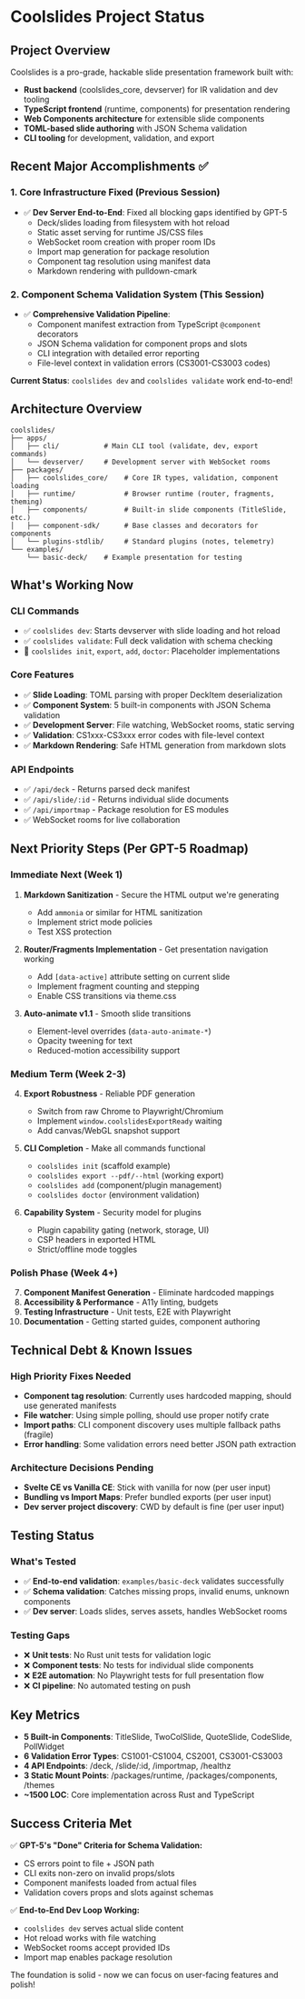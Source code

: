 # Coolslides Project Status

## Project Overview

Coolslides is a pro-grade, hackable slide presentation framework built with:
- **Rust backend** (coolslides_core, devserver) for IR validation and dev tooling
- **TypeScript frontend** (runtime, components) for presentation rendering  
- **Web Components architecture** for extensible slide components
- **TOML-based slide authoring** with JSON Schema validation
- **CLI tooling** for development, validation, and export

## Recent Major Accomplishments ✅

### 1. **Core Infrastructure Fixed** (Previous Session)
- ✅ **Dev Server End-to-End**: Fixed all blocking gaps identified by GPT-5
  - Deck/slides loading from filesystem with hot reload
  - Static asset serving for runtime JS/CSS files
  - WebSocket room creation with proper room IDs
  - Import map generation for package resolution
  - Component tag resolution using manifest data
  - Markdown rendering with pulldown-cmark

### 2. **Component Schema Validation System** (This Session)
- ✅ **Comprehensive Validation Pipeline**: 
  - Component manifest extraction from TypeScript `@component` decorators
  - JSON Schema validation for component props and slots
  - CLI integration with detailed error reporting
  - File-level context in validation errors (CS3001-CS3003 codes)

**Current Status**: `coolslides dev` and `coolslides validate` work end-to-end!

## Architecture Overview

```
coolslides/
├── apps/
│   ├── cli/           # Main CLI tool (validate, dev, export commands)
│   └── devserver/     # Development server with WebSocket rooms
├── packages/
│   ├── coolslides_core/    # Core IR types, validation, component loading
│   ├── runtime/            # Browser runtime (router, fragments, theming)
│   ├── components/         # Built-in slide components (TitleSlide, etc.)
│   ├── component-sdk/      # Base classes and decorators for components
│   └── plugins-stdlib/     # Standard plugins (notes, telemetry)
└── examples/
    └── basic-deck/    # Example presentation for testing
```

## What's Working Now

### CLI Commands
- ✅ `coolslides dev`: Starts devserver with slide loading and hot reload
- ✅ `coolslides validate`: Full deck validation with schema checking  
- 🚧 `coolslides init`, `export`, `add`, `doctor`: Placeholder implementations

### Core Features  
- ✅ **Slide Loading**: TOML parsing with proper DeckItem deserialization
- ✅ **Component System**: 5 built-in components with JSON Schema validation
- ✅ **Development Server**: File watching, WebSocket rooms, static serving
- ✅ **Validation**: CS1xxx-CS3xxx error codes with file-level context
- ✅ **Markdown Rendering**: Safe HTML generation from markdown slots

### API Endpoints
- ✅ `/api/deck` - Returns parsed deck manifest
- ✅ `/api/slide/:id` - Returns individual slide documents  
- ✅ `/api/importmap` - Package resolution for ES modules
- ✅ WebSocket rooms for live collaboration

## Next Priority Steps (Per GPT-5 Roadmap)

### **Immediate Next (Week 1)**
1. **Markdown Sanitization** - Secure the HTML output we're generating
   - Add `ammonia` or similar for HTML sanitization
   - Implement strict mode policies
   - Test XSS protection

2. **Router/Fragments Implementation** - Get presentation navigation working
   - Add `[data-active]` attribute setting on current slide
   - Implement fragment counting and stepping
   - Enable CSS transitions via theme.css

3. **Auto-animate v1.1** - Smooth slide transitions
   - Element-level overrides (`data-auto-animate-*`)
   - Opacity tweening for text
   - Reduced-motion accessibility support

### **Medium Term (Week 2-3)**
4. **Export Robustness** - Reliable PDF generation
   - Switch from raw Chrome to Playwright/Chromium
   - Implement `window.coolslidesExportReady` waiting
   - Add canvas/WebGL snapshot support

5. **CLI Completion** - Make all commands functional
   - `coolslides init` (scaffold example)
   - `coolslides export --pdf/--html` (working export)
   - `coolslides add` (component/plugin management)
   - `coolslides doctor` (environment validation)

6. **Capability System** - Security model for plugins
   - Plugin capability gating (network, storage, UI)
   - CSP headers in exported HTML
   - Strict/offline mode toggles

### **Polish Phase (Week 4+)**
7. **Component Manifest Generation** - Eliminate hardcoded mappings
8. **Accessibility & Performance** - A11y linting, budgets
9. **Testing Infrastructure** - Unit tests, E2E with Playwright
10. **Documentation** - Getting started guides, component authoring

## Technical Debt & Known Issues

### High Priority Fixes Needed
- **Component tag resolution**: Currently uses hardcoded mapping, should use generated manifests
- **File watcher**: Using simple polling, should use proper notify crate
- **Import paths**: CLI component discovery uses multiple fallback paths (fragile)
- **Error handling**: Some validation errors need better JSON path extraction

### Architecture Decisions Pending  
- **Svelte CE vs Vanilla CE**: Stick with vanilla for now (per user input)
- **Bundling vs Import Maps**: Prefer bundled exports (per user input)  
- **Dev server project discovery**: CWD by default is fine (per user input)

## Testing Status

### What's Tested
- ✅ **End-to-end validation**: `examples/basic-deck` validates successfully
- ✅ **Schema validation**: Catches missing props, invalid enums, unknown components
- ✅ **Dev server**: Loads slides, serves assets, handles WebSocket rooms

### Testing Gaps
- ❌ **Unit tests**: No Rust unit tests for validation logic
- ❌ **Component tests**: No tests for individual slide components  
- ❌ **E2E automation**: No Playwright tests for full presentation flow
- ❌ **CI pipeline**: No automated testing on push

## Key Metrics
- **5 Built-in Components**: TitleSlide, TwoColSlide, QuoteSlide, CodeSlide, PollWidget
- **6 Validation Error Types**: CS1001-CS1004, CS2001, CS3001-CS3003
- **4 API Endpoints**: /deck, /slide/:id, /importmap, /healthz  
- **3 Static Mount Points**: /packages/runtime, /packages/components, /themes
- **~1500 LOC**: Core implementation across Rust and TypeScript

## Success Criteria Met

✅ **GPT-5's "Done" Criteria for Schema Validation:**
- CS errors point to file + JSON path  
- CLI exits non-zero on invalid props/slots
- Component manifests loaded from actual files
- Validation covers props and slots against schemas

✅ **End-to-End Dev Loop Working:**
- `coolslides dev` serves actual slide content
- Hot reload works with file watching  
- WebSocket rooms accept provided IDs
- Import map enables package resolution

The foundation is solid - now we can focus on user-facing features and polish!